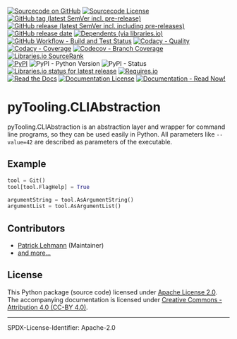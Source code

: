 [![Sourcecode on GitHub](https://img.shields.io/badge/pyTooling-pyTooling.CLIAbstraction-323131.svg?logo=github&longCache=true)](https://github.com/pyTooling/pyTooling.CLIAbstraction)
[![Sourcecode License](https://img.shields.io/pypi/l/pyTooling.CLIAbstraction?logo=GitHub&label=code%20license)](LICENSE.md)
[![GitHub tag (latest SemVer incl. pre-release)](https://img.shields.io/github/v/tag/pyTooling/pyTooling.CLIAbstraction?logo=GitHub&include_prereleases)](https://github.com/pyTooling/pyTooling.CLIAbstraction/tags)
[![GitHub release (latest SemVer incl. including pre-releases)](https://img.shields.io/github/v/release/pyTooling/pyTooling.CLIAbstraction?logo=GitHub&include_prereleases)](https://github.com/pyTooling/pyTooling.CLIAbstraction/releases/latest)
[![GitHub release date](https://img.shields.io/github/release-date/pyTooling/pyTooling.CLIAbstraction?logo=GitHub)](https://github.com/pyTooling/pyTooling.CLIAbstraction/releases)
[![Dependents (via libraries.io)](https://img.shields.io/librariesio/dependents/pypi/pyTooling.CLIAbstraction?logo=librariesdotio)](https://github.com/pyTooling/pyTooling.CLIAbstraction/network/dependents)  
[![GitHub Workflow - Build and Test Status](https://img.shields.io/github/workflow/status/pyTooling/pyTooling.CLIAbstraction/Unit%20Testing,%20Coverage%20Collection,%20Package,%20Release,%20Documentation%20and%20Publish?label=Pipeline&logo=GitHub%20Actions&logoColor=FFFFFF)](https://github.com/pyTooling/pyTooling.CLIAbstraction/actions/workflows/Pipeline.yml)
[![Codacy - Quality](https://img.shields.io/codacy/grade/3806b49bc754407d900232503a8f7d31?logo=Codacy)](https://www.codacy.com/manual/pyTooling/pyTooling.CLIAbstraction)
[![Codacy - Coverage](https://img.shields.io/codacy/coverage/3806b49bc754407d900232503a8f7d31?logo=Codacy)](https://www.codacy.com/manual/pyTooling/pyTooling.CLIAbstraction)
[![Codecov - Branch Coverage](https://img.shields.io/codecov/c/github/pyTooling/pyTooling.CLIAbstraction?logo=Codecov)](https://codecov.io/gh/pyTooling/pyTooling.CLIAbstraction)
[![Libraries.io SourceRank](https://img.shields.io/librariesio/sourcerank/pypi/pyTooling.CLIAbstraction?logo=librariesdotio)](https://libraries.io/github/pyTooling/pyTooling.CLIAbstraction/sourcerank)  
[![PyPI](https://img.shields.io/pypi/v/pyTooling.CLIAbstraction?logo=PyPI&logoColor=FBE072)](https://pypi.org/project/pyTooling.CLIAbstraction/)
![PyPI - Python Version](https://img.shields.io/pypi/pyversions/pyTooling.CLIAbstraction?logo=PyPI&logoColor=FBE072)
![PyPI - Status](https://img.shields.io/pypi/status/pyTooling.CLIAbstraction?logo=PyPI&logoColor=FBE072)
[![Libraries.io status for latest release](https://img.shields.io/librariesio/release/pypi/pyTooling.CLIAbstraction?logo=librariesdotio)](https://libraries.io/github/pyTooling/pyTooling.CLIAbstraction)
[![Requires.io](https://img.shields.io/requires/github/pyTooling/pyTooling.CLIAbstraction)](https://requires.io/github/pyTooling/pyTooling.CLIAbstraction/requirements/?branch=main)  
[![Read the Docs](https://img.shields.io/readthedocs/pyTooling.CLIAbstraction?label=ReadTheDocs&logo=readthedocs)](https://pyTooling.CLIAbstraction.readthedocs.io/)
[![Documentation License](https://img.shields.io/badge/doc%20license-CC--BY%204.0-green?logo=readthedocs)](LICENSE.md)
[![Documentation - Read Now!](https://img.shields.io/badge/doc-read%20now%20%E2%9E%94-blueviolet?logo=readthedocs)](https://pyTooling.CLIAbstraction.readthedocs.io/)

# pyTooling.CLIAbstraction

pyTooling.CLIAbstraction is an abstraction layer and wrapper for command line programs, so they can be used easily in
Python. All parameters like ``--value=42`` are described as parameters of the executable.

## Example

```Python
tool = Git()
tool[tool.FlagHelp] = True

argumentString = tool.AsArgumentString()
argumentList = tool.AsArgumentList()
```



## Contributors
* [Patrick Lehmann](https://github.com/Paebbels) (Maintainer)
* [and more...](https://github.com/pyTooling/pyTooling.CLIAbstraction/graphs/contributors)


## License

This Python package (source code) licensed under [Apache License 2.0](LICENSE.md).  
The accompanying documentation is licensed under [Creative Commons - Attribution 4.0 (CC-BY 4.0)](doc/Doc-License.rst).

-------------------------
SPDX-License-Identifier: Apache-2.0
